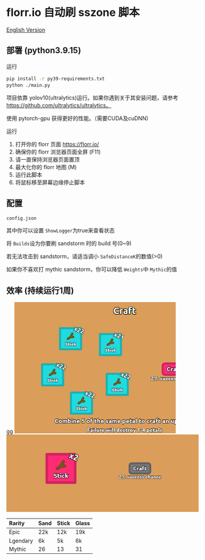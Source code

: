 # florr.io 自动刷 sszone 脚本

[English Version](./README.md)

## 部署 (python3.9.15)

运行

```bash
pip install -r py39-requirements.txt
python ./main.py
```

项目依靠 yolov10(ultralytics)运行。如果你遇到关于其安装问题，请参考 https://github.com/ultralytics/ultralytics。

使用 pytorch-gpu 获得更好的性能。（需要CUDA及cuDNN)

运行

1. 打开你的 florr 页面 https://florr.io/
2. 确保你的 florr 浏览器页面全屏 (F11)
3. 请一直保持浏览器页面置顶
4. 最大化你的 florr 地图 (M)
5. 运行此脚本
6. 将鼠标移至屏幕边缘停止脚本

## 配置

```
config.json
```

其中你可以设置 `ShowLogger`为true来查看状态

将 `Builds`设为你要刷 sandstorm 时的 build 号(0~9)

若无法攻击到 sandstorm，请适当调小 `SafeDistanceK`的数值(>0)

如果你不喜欢打 mythic sandstorm，你可以降低 `Weights`中 `Mythic`的值

## 效率 (持续运行1周)

gg
![img1](./images/d24908a3674099ce689e4590b91194a.png)
![img2](./images/d659c6445517a172bb1f89b25015adc.png)

| Rarity   | Sand | Stick | Glass |
| :------- | ---- | ----- | ----- |
| Epic     | 22k  | 12k   | 19k   |
| Lgendary | 6k   | 5k    | 6k    |
| Mythic   | 26   | 13    | 31    |
